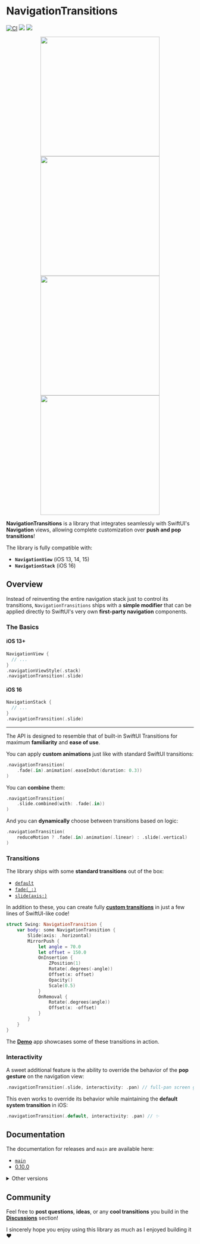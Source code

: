 # NavigationTransitions

[![CI](https://github.com/davdroman/swiftui-navigation-transitions/actions/workflows/ci.yml/badge.svg)](https://github.com/davdroman/swiftui-navigation-transitions/actions/workflows/ci.yml)
[![](https://img.shields.io/endpoint?url=https%3A%2F%2Fswiftpackageindex.com%2Fapi%2Fpackages%2Fdavdroman%2Fswiftui-navigation-transitions%2Fbadge%3Ftype%3Dswift-versions)](https://swiftpackageindex.com/davdroman/swiftui-navigation-transitions)
[![](https://img.shields.io/endpoint?url=https%3A%2F%2Fswiftpackageindex.com%2Fapi%2Fpackages%2Fdavdroman%2Fswiftui-navigation-transitions%2Fbadge%3Ftype%3Dplatforms)](https://swiftpackageindex.com/davdroman/swiftui-navigation-transitions)

<p align="center">
<img width="320" src="https://user-images.githubusercontent.com/2538074/201549712-4234ca45-bdeb-42c4-9ee9-8d44b346ecdd.gif">
<img width="320" src="https://user-images.githubusercontent.com/2538074/201549897-147e90a0-3773-42ab-94bc-1065fbb7a66b.gif">
<img width="320" src="https://user-images.githubusercontent.com/2538074/201549995-62b86d4a-aa8b-4a6e-9bb4-5ed70cd47d84.gif">
<img width="320" src="https://user-images.githubusercontent.com/2538074/201550282-64ce0f8e-8f99-4fe2-baf8-583e35c0518a.gif">
</p>

**NavigationTransitions** is a library that integrates seamlessly with SwiftUI's **Navigation** views, allowing complete customization over **push and pop transitions**!

The library is fully compatible with:

- **`NavigationView`** (iOS 13, 14, 15)
- **`NavigationStack`** (iOS 16)

## Overview

Instead of reinventing the entire navigation stack just to control its transitions, `NavigationTransitions` ships with a **simple modifier** that can be applied directly to SwiftUI's very own **first-party navigation** components.

### The Basics

#### iOS 13+

```swift
NavigationView {
  // ...
}
.navigationViewStyle(.stack)
.navigationTransition(.slide)
```

#### iOS 16

```swift
NavigationStack {
  // ...
}
.navigationTransition(.slide)
```

---

The API is designed to resemble that of built-in SwiftUI Transitions for maximum **familiarity** and **ease of use**.

You can apply **custom animations** just like with standard SwiftUI transitions:

```swift
.navigationTransition(
    .fade(.in).animation(.easeInOut(duration: 0.3))
)
```

You can **combine** them:

```swift
.navigationTransition(
    .slide.combined(with: .fade(.in))
)
```

And you can **dynamically** choose between transitions based on logic:

```swift
.navigationTransition(
    reduceMotion ? .fade(.in).animation(.linear) : .slide(.vertical)
)
```

### Transitions

The library ships with some **standard transitions** out of the box:

- [`default`](Sources/NavigationTransition/Default.swift)
- [`fade(_:)`](Sources/NavigationTransition/Fade.swift)
- [`slide(axis:)`](Sources/NavigationTransition/Slide.swift)

In addition to these, you can create fully [**custom transitions**](https://davdroman.github.io/swiftui-navigation-transitions/main/documentation/navigationtransitions/custom-transitions/) in just a few lines of SwiftUI-like code!

```swift
struct Swing: NavigationTransition {
    var body: some NavigationTransition {
        Slide(axis: .horizontal)
        MirrorPush {
            let angle = 70.0
            let offset = 150.0
            OnInsertion {
                ZPosition(1)
                Rotate(.degrees(-angle))
                Offset(x: offset)
                Opacity()
                Scale(0.5)
            }
            OnRemoval {
                Rotate(.degrees(angle))
                Offset(x: -offset)
            }
        }
    }
}
```

The [**Demo**](Examples/Demo) app showcases some of these transitions in action.

### Interactivity

A sweet additional feature is the ability to override the behavior of the **pop gesture** on the navigation view:

```swift
.navigationTransition(.slide, interactivity: .pan) // full-pan screen gestures!
```

This even works to override its behavior while maintaining the **default system transition** in iOS:

```swift
.navigationTransition(.default, interactivity: .pan) // ✨
```

## Documentation

The documentation for releases and `main` are available here:

- [`main`](https://swiftpackageindex.com/davdroman/swiftui-navigation-transitions/main/documentation/navigationtransitions)
- [0.10.0](https://swiftpackageindex.com/davdroman/swiftui-navigation-transitions/0.10.0/documentation/navigationtransitions)

<details>
<summary>
Other versions
</summary>

- [0.9.3](https://swiftpackageindex.com/davdroman/swiftui-navigation-transitions/0.9.3/documentation/navigationtransitions)
- [0.9.2](https://swiftpackageindex.com/davdroman/swiftui-navigation-transitions/0.9.2/documentation/navigationtransitions)
- [0.9.1](https://swiftpackageindex.com/davdroman/swiftui-navigation-transitions/0.9.1/documentation/navigationtransitions)
- [0.9.0](https://swiftpackageindex.com/davdroman/swiftui-navigation-transitions/0.9.0/documentation/navigationtransitions)
- [0.8.1](https://swiftpackageindex.com/davdroman/swiftui-navigation-transitions/0.8.1/documentation/navigationtransitions)
- [0.8.0](https://swiftpackageindex.com/davdroman/swiftui-navigation-transitions/0.8.0/documentation/navigationtransitions)
- [0.7.4](https://swiftpackageindex.com/davdroman/swiftui-navigation-transitions/0.7.4/documentation/navigationtransitions)
- [0.7.3](https://swiftpackageindex.com/davdroman/swiftui-navigation-transitions/0.7.3/documentation/navigationtransitions)
- [0.7.2](https://swiftpackageindex.com/davdroman/swiftui-navigation-transitions/0.7.2/documentation/navigationtransitions)
- [0.7.1](https://swiftpackageindex.com/davdroman/swiftui-navigation-transitions/0.7.1/documentation/navigationtransitions)
- [0.7.0](https://swiftpackageindex.com/davdroman/swiftui-navigation-transitions/0.7.0/documentation/navigationtransitions)
- [0.6.0](https://swiftpackageindex.com/davdroman/swiftui-navigation-transitions/0.6.0/documentation/navigationtransitions)
- [0.5.1](https://swiftpackageindex.com/davdroman/swiftui-navigation-transitions/0.5.1/documentation/navigationtransitions)
</details>

## Community

Feel free to **post questions**, **ideas**, or any **cool transitions** you build in the [**Discussions**](https://github.com/davdroman/swiftui-navigation-transitions/discussions) section!

I sincerely hope you enjoy using this library as much as I enjoyed building it ❤️

